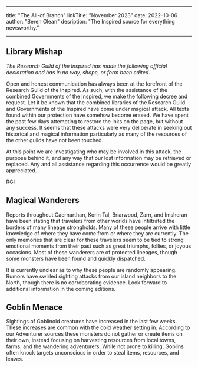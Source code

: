 
---
title: "The All-of Branch"
linkTitle: "November 2023"
date: 2022-10-06
author: "Beren Olean"
desription: "The Inspired source for everything newsworthy."

---

## Library Mishap

*The Research Guild of the Inspired has made the following official declaration and has in no way, shape, or form been edited.*

Open and honest communication has always been at the forefront of the Research Guild of the Inspired. As such, with the assistance of the combined Governments of the Inspired, we make the following decree and request.
Let it be known that the combined libraries of the Research Guild and Governments of the Inspired have come under magical attack. All texts found within our protection have somehow become erased. We have spent the past few days attempting to restore the inks on the page, but without any success. It seems that these attacks were very deliberate in seeking out historical and magical information particularly as many of the resources of the other guilds have not been touched.

At this point we are investigating who may be involved in this attack, the purpose behind it, and any way that our lost information may be retrieved or replaced. Any and all assistance regarding this occurrence would be greatly appreciated.

  RGI

## Magical Wanderers

Reports throughout Caernarthan, Korin Tal, Briarwood, Zarn, and Imshcran have been stating that travelers from other worlds have infiltrated the borders of many lineage strongholds. Many of these people arrive with little knowledge of where they have come from or where they are currently. The only memories that are clear for these travelers seem to be tied to strong emotional moments from their past such as great triumphs, follies, or joyous occasions. Most of these wanderers are of protected lineages, though some monsters have been found and quickly dispatched.

It is currently unclear as to why these people are randomly appearing. Rumors have swirled sighting attacks from our island neighbors to the North, though there is no corroborating evidence. Look forward to additional information in the coming editions.

## Goblin Menace

Sightings of Goblinoid creatures have increased in the last few weeks. These increases are common with the cold weather setting in. According to our Adventurer sources these monsters do not gather or create items on their own, instead focusing on harvesting resources from local towns, farms, and the wandering adventurers. While not prone to killing, Goblins often knock targets unconscious in order to steal items, resources, and leaves.
